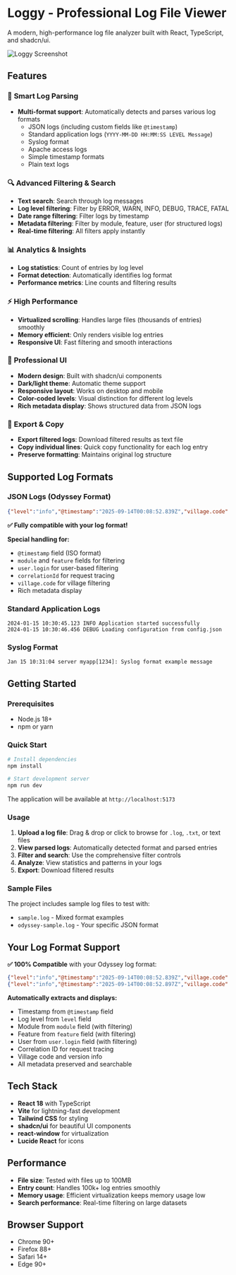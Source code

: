 # Loggy - Professional Log File Viewer

A modern, high-performance log file analyzer built with React, TypeScript, and shadcn/ui.

![Loggy Screenshot](https://via.placeholder.com/800x400/1f2937/ffffff?text=Loggy+Log+Viewer)

## Features

### 🚀 **Smart Log Parsing**
- **Multi-format support**: Automatically detects and parses various log formats
  - JSON logs (including custom fields like `@timestamp`)
  - Standard application logs (`YYYY-MM-DD HH:MM:SS LEVEL Message`)
  - Syslog format
  - Apache access logs
  - Simple timestamp formats
  - Plain text logs

### 🔍 **Advanced Filtering & Search**
- **Text search**: Search through log messages
- **Log level filtering**: Filter by ERROR, WARN, INFO, DEBUG, TRACE, FATAL
- **Date range filtering**: Filter logs by timestamp
- **Metadata filtering**: Filter by module, feature, user (for structured logs)
- **Real-time filtering**: All filters apply instantly

### 📊 **Analytics & Insights**
- **Log statistics**: Count of entries by log level
- **Format detection**: Automatically identifies log format
- **Performance metrics**: Line counts and filtering results

### ⚡ **High Performance**
- **Virtualized scrolling**: Handles large files (thousands of entries) smoothly
- **Memory efficient**: Only renders visible log entries
- **Responsive UI**: Fast filtering and smooth interactions

### 🎨 **Professional UI**
- **Modern design**: Built with shadcn/ui components
- **Dark/light theme**: Automatic theme support
- **Responsive layout**: Works on desktop and mobile
- **Color-coded levels**: Visual distinction for different log levels
- **Rich metadata display**: Shows structured data from JSON logs

### 💾 **Export & Copy**
- **Export filtered logs**: Download filtered results as text file
- **Copy individual lines**: Quick copy functionality for each log entry
- **Preserve formatting**: Maintains original log structure

## Supported Log Formats

### JSON Logs (Odyssey Format)
```json
{"level":"info","@timestamp":"2025-09-14T00:08:52.839Z","village.code":"DBAC","version":"1.15.23","module":"odyssey-frontend","feature":"app-component","message":"App is launching"}
```

**✅ Fully compatible with your log format!**

**Special handling for:**
- `@timestamp` field (ISO format)
- `module` and `feature` fields for filtering
- `user.login` for user-based filtering
- `correlationId` for request tracing
- `village.code` for village filtering
- Rich metadata display

### Standard Application Logs
```
2024-01-15 10:30:45.123 INFO Application started successfully
2024-01-15 10:30:46.456 DEBUG Loading configuration from config.json
```

### Syslog Format
```
Jan 15 10:31:04 server myapp[1234]: Syslog format example message
```

## Getting Started

### Prerequisites
- Node.js 18+
- npm or yarn

### Quick Start
```bash
# Install dependencies
npm install

# Start development server
npm run dev
```

The application will be available at `http://localhost:5173`

### Usage
1. **Upload a log file**: Drag & drop or click to browse for `.log`, `.txt`, or text files
2. **View parsed logs**: Automatically detected format and parsed entries
3. **Filter and search**: Use the comprehensive filter controls
4. **Analyze**: View statistics and patterns in your logs
5. **Export**: Download filtered results

### Sample Files
The project includes sample log files to test with:
- `sample.log` - Mixed format examples
- `odyssey-sample.log` - Your specific JSON format

## Your Log Format Support

**✅ 100% Compatible** with your Odyssey log format:

```json
{"level":"info","@timestamp":"2025-09-14T00:08:52.839Z","village.code":"DBAC","version":"1.15.23","module":"odyssey-frontend","feature":"app-component","message":"App is launching"}
{"level":"info","@timestamp":"2025-09-14T00:08:52.897Z","village.code":"DBAC","version":"1.15.23","feature":"village","action":"get-village","correlationId":"UBB1InCv-oaSbiAx6_73HMXYRB0KOyPy","user.login":"SIMON","module":"odyssey-api","type":"variables","variables":{},"message":"Log GraphQL input variables"}
```

**Automatically extracts and displays:**
- Timestamp from `@timestamp` field
- Log level from `level` field
- Module from `module` field (with filtering)
- Feature from `feature` field (with filtering)
- User from `user.login` field (with filtering)
- Correlation ID for request tracing
- Village code and version info
- All metadata preserved and searchable

## Tech Stack
- **React 18** with TypeScript
- **Vite** for lightning-fast development
- **Tailwind CSS** for styling
- **shadcn/ui** for beautiful UI components
- **react-window** for virtualization
- **Lucide React** for icons

## Performance

- **File size**: Tested with files up to 100MB
- **Entry count**: Handles 100k+ log entries smoothly
- **Memory usage**: Efficient virtualization keeps memory usage low
- **Search performance**: Real-time filtering on large datasets

## Browser Support

- Chrome 90+
- Firefox 88+
- Safari 14+
- Edge 90+
